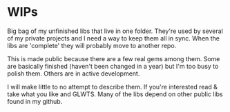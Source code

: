 # WIPs

Big bag of my unfinished libs that live in one folder. They're used by several of my private projects and I need a way to keep them all in sync. When the libs are 'complete' they will probably move to another repo.

This is made public because there are a few real gems among them. Some are basically finished (haven't been changed in a year) but I'm too busy to polish them. Others are in active development.

I will make little to no attempt to describe them. If you're interested read & take what you like and GLWTS. Many of the libs depend on other public libs found in my github.

